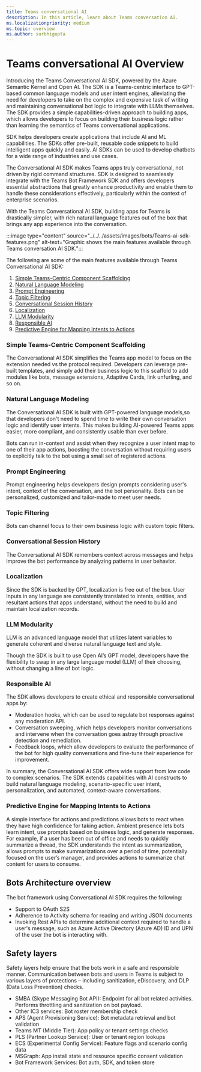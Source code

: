 ```yaml
---
title: Teams conversational AI
description: In this article, learn about Teams conversation AI.
ms.localizationpriority: medium
ms.topic: overview
ms.author: surbhigupta
---
```


# Teams conversational AI Overview

Introducing the Teams Conversational AI SDK, powered by the Azure Semantic Kernel and Open AI. The SDK is a Teams-centric interface to GPT-based common language models and user intent engines, alleviating the need for developers to take on the complex and expensive task of writing and maintaining conversational bot logic to integrate with LLMs themselves. The SDK provides a simple capabilities-driven approach to building apps, which allows developers to focus on building their business logic rather than learning the semantics of Teams conversational applications.

SDK helps developers create applications that include AI and ML capabilities. The SDKs offer pre-built, reusable code snippets to build intelligent apps quickly and easily. AI SDKs can be used to develop chatbots for a wide range of industries and use cases.

The Conversational AI SDK makes Teams apps truly conversational, not driven by rigid command structures. SDK is designed to seamlessly integrate with the Teams Bot Framework SDK and offers developers essential abstractions that greatly enhance productivity and enable them to handle these considerations effectively, particularly within the context of enterprise scenarios.

With the Teams Conversational AI SDK, building apps for Teams is drastically simpler, with rich natural language features out of the box that brings any app experience into the conversation.

:::image type="content" source="../../../assets/images/bots/Teams-ai-sdk-features.png" alt-text="Graphic shows the main features available through Teams conversation AI SDK.":::

The following are some of the main features available through Teams Conversational AI SDK:

1. [Simple Teams-Centric Component Scaffolding](#simple-teams-centric-component-scaffolding)
1. [Natural Language Modeling](#natural-language-modeling)
1. [Prompt Engineering](#prompt-engineering)
1. [Topic Filtering](#topic-filtering)
1. [Conversational Session History](#conversational-session-history)
1. [Localization](#localization)
1. [LLM Modularity](#llm-modularity)
1. [Responsible AI](#responsible-ai)
1. [Predictive Engine for Mapping Intents to Actions](#predictive-engine-for-mapping-intents-to-actions)

### Simple Teams-Centric Component Scaffolding

The Conversational AI SDK simplifies the Teams app model to focus on the extension needed vs the protocol required. Developers can leverage pre-built templates, and simply add their business logic to this scaffold to add modules like bots, message extensions, Adaptive Cards, link unfurling, and so on.  

### Natural Language Modeling

The Conversational AI SDK is built with GPT-powered language models,so that developers don't need to spend time to  write their own conversation logic and identify user intents. This makes building AI-powered Teams apps easier, more compliant, and consistently usable than ever before.

Bots can run in-context and assist when they recognize a user intent map to one of their app actions, boosting the conversation without requiring users to explicitly talk to the bot using a small set of registered actions.

### Prompt Engineering

Prompt engineering helps developers design prompts considering user's intent, context of the conversation, and the bot personality. Bots can be personalized, customized and tailor-made to meet user needs.

### Topic Filtering

Bots can channel focus to their own business logic with custom topic filters.

### Conversational Session History

The Conversational AI SDK remembers context across messages and helps improve the bot performance by analyzing patterns in user behavior.

### Localization

Since the SDK is backed by GPT, localization is free out of the box. User inputs in any language are consistently translated to intents, entities, and resultant actions that apps understand, without the need to build and maintain localization records.

### LLM Modularity

LLM is an advanced language model that utilizes latent variables to generate coherent and diverse natural language text and style.

Though the SDK is built to use Open AI’s GPT model, developers have the flexibility to swap in any large language model (LLM) of their choosing, without changing a line of bot logic.

### Responsible AI

The SDK allows developers to create ethical and responsible conversational apps by:

* Moderation hooks, which can be used to regulate bot responses against any moderation API.
* Conversation sweeping, which helps developers monitor conversations and intervene when the conversation goes astray through proactive detection and remediation.
* Feedback loops, which allow developers to evaluate the performance of the bot for high quality conversations and fine-tune their experience for improvement.

In summary, the Conversational AI SDK offers wide support from low code to complex scenarios. The SDK extends capabilities with AI constructs to build natural language modeling, scenario-specific user intent, personalization, and automated, context-aware conversations.

### Predictive Engine for Mapping Intents to Actions  

A simple interface for actions and predictions allows bots to react when they have high confidence for taking action. Ambient presence lets bots learn intent, use prompts based on business logic, and generate responses. For example, if a user has been out of office and needs to quickly summarize a thread, the SDK understands the intent as summarization, allows prompts to make summarizations over a period of time, potentially focused on the user’s manager, and provides actions to summarize chat content for users to consume.

## Bots Architecture overview

The bot framework using Conversational AI SDK requires the following:

* Support to OAuth S2S
* Adherence to Activity schema for reading and writing JSON documents
* Invoking Rest APIs to determine additional context required to handle a user's message, such as Azure Active Directory (Azure AD) ID and UPN of the user the bot is interacting with.

## Safety layers

Safety layers help ensure that the bots work in a safe and responsible manner. Communication between bots and users in Teams is subject to various layers of protections – including sanitization, eDiscovery, and DLP (Data Loss Prevention) checks.

* SMBA (Skype Messaging Bot API): Endpoint for all bot related activities. Performs throttling and sanitization on bot payload.
* Other IC3 services: Bot roster membership check
* APS (Agent Provisioning Service): Bot metadata retrieval and bot validation
* Teams MT (Middle Tier): App policy or tenant settings checks
* PLS (Partner Lookup Service): User or tenant region lookups
* ECS (Experimental Config Service): Feature flags and scenario config data
* MSGraph: App install state and resource specific consent validation
* Bot Framework Services: Bot auth, SDK, and token store
